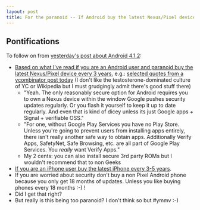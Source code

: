 ```yaml
---
layout: post
title: For the paranoid -- If Android buy the latest Nexus/Pixel device every 3 years, if iPhone every 4 years
---
```



## Pontifications

To follow on from [yesterday's post about Android 4.1.2](http://rolandtanglao.com/2017/02/13/p1-android-4.1.2-still-vulnerable/):

* [Based on what I've read if you are an Android user and paranoid buy the latest Nexus/Pixel device every 3 years.](http://www.androidcentral.com/heres-when-your-nexus-phone-or-tablet-will-stop-receiving-android-updates) e.g.: [selected quotes from a ycombinator post today](https://news.ycombinator.com/item?id=13622684) (I don't like the testosterone-dominated culture of YC or Wikipedia but I must grudgingly admit there's good stuff there)
    * "Yeah. The only reasonably secure option for Android requires you to own a Nexus device within the window Google pushes security updates regularly. Or you flash it yourself to keep it up to date regularly. And even that is kind of dicey unless its just Google apps + Signal + verifiable OSS."
    * "For one, without Google Play Services you have no Play Store. Unless you're going to prevent users from installing apps entirely, there isn't really another safe way to obtain apps. Additionally Verify Apps, SafetyNet, Safe Browsing, etc. are all part of Google Play Services. You _really_ want Verify Apps."
    * My 2 cents: you can also install secure 3rd party ROMs but I wouldn't recommend that to non Geeks
* [If you are an iPhone user buy the latest iPhone every 3-5 years](http://www.businessinsider.com/apple-ios-10-iphone-software-update-2016-9).
* If you are worried about security don't buy a non Pixel Android phone because you only get 18 months of updates. Unless you like buying phones every 18 months :-) !
* Did I get that right?
* But really is this being too paranoid? I don't think so but #ymmv :-)
